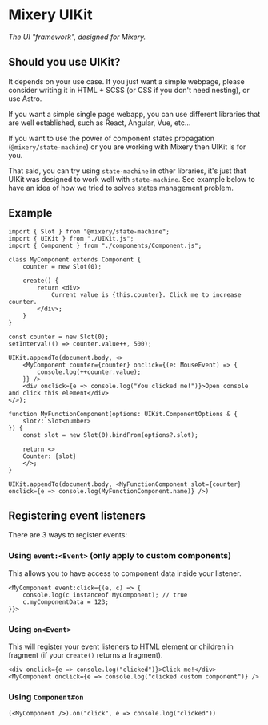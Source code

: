 # Mixery UIKit
_The UI "framework", designed for Mixery._

## Should you use UIKit?
It depends on your use case. If you just want a simple webpage, please consider writing it in HTML + SCSS (or CSS if you don't need nesting), or use Astro.

If you want a simple single page webapp, you can use different libraries that are well established, such as React, Angular, Vue, etc...

If you want to use the power of component states propagation (``@mixery/state-machine``) or you are working with Mixery then UIKit is for you.

That said, you can try using ``state-machine`` in other libraries, it's just that UIKit was designed to work well with ``state-machine``. See example below to have an idea of how we tried to solves states management problem.

## Example
```tsx
import { Slot } from "@mixery/state-machine";
import { UIKit } from "./UIKit.js";
import { Component } from "./components/Component.js";

class MyComponent extends Component {
    counter = new Slot(0);

    create() {
        return <div>
            Current value is {this.counter}. Click me to increase counter.
        </div>;
    }
}

const counter = new Slot(0);
setInterval(() => counter.value++, 500);

UIKit.appendTo(document.body, <>
    <MyComponent counter={counter} onclick={(e: MouseEvent) => {
        console.log(++counter.value);
    }} />
    <div onclick={e => console.log("You clicked me!")}>Open console and click this element</div>
</>);

function MyFunctionComponent(options: UIKit.ComponentOptions & {
    slot?: Slot<number>
}) {
    const slot = new Slot(0).bindFrom(options?.slot);

    return <>
    Counter: {slot}
    </>;
}

UIKit.appendTo(document.body, <MyFunctionComponent slot={counter} onclick={e => console.log(MyFunctionComponent.name)} />)
```

## Registering event listeners
There are 3 ways to register events:

### Using ``event:<Event>`` (only apply to custom components)
This allows you to have access to component data inside your listener.

```tsx
<MyComponent event:click={(e, c) => {
    console.log(c instanceof MyComponent); // true
    c.myComponentData = 123;
}}>
```

### Using ``on<Event>``
This will register your event listeners to HTML element or children in fragment (if your ``create()`` returns a fragment).

```tsx
<div onclick={e => console.log("clicked")}>Click me!</div>
<MyComponent onclick={e => console.log("clicked custom component")} />
```

### Using ``Component#on``
```tsx
(<MyComponent />).on("click", e => console.log("clicked"))
```